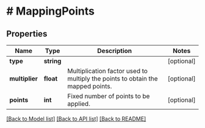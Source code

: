 # # MappingPoints

## Properties

Name | Type | Description | Notes
------------ | ------------- | ------------- | -------------
**type** | **string** |  | [optional]
**multiplier** | **float** | Multiplication factor used to multiply the points to obtain the mapped points. | [optional]
**points** | **int** | Fixed number of points to be applied. | [optional]

[[Back to Model list]](../../README.md#models) [[Back to API list]](../../README.md#endpoints) [[Back to README]](../../README.md)
